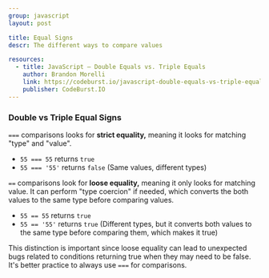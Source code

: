 ```yaml
---
group: javascript
layout: post

title: Equal Signs
descr: The different ways to compare values

resources:
  - title: JavaScript — Double Equals vs. Triple Equals
    author: Brandon Morelli
    link: https://codeburst.io/javascript-double-equals-vs-triple-equals-61d4ce5a121a
    publisher: CodeBurst.IO
---
```


### Double vs Triple Equal Signs

`===` comparisons looks for **strict equality,** meaning it looks for matching "type" and "value".

* `55 === 55` returns `true`
* `55 === '55'` returns `false` (Same values, different types)

`==` comparisons look for **loose equality,** meaning it only looks for matching value. It can perform "type coercion" if needed, which converts the both values to the same type before comparing values.

* `55 == 55` returns `true`
* `55 == '55'` returns `true` (Different types, but it converts both values to the same type before comparing them, which makes it true)

This distinction is important since loose equality can lead to unexpected bugs related to conditions returning true when they may need to be false. It's better practice to always use `===` for comparisons.
